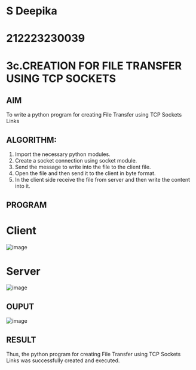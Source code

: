 # S Deepika
# 212223230039
# 3c.CREATION FOR FILE TRANSFER USING TCP SOCKETS
## AIM
To write a python program for creating File Transfer using TCP Sockets Links
## ALGORITHM:
1. Import the necessary python modules.
2. Create a socket connection using socket module.
3. Send the message to write into the file to the client file.
4. Open the file and then send it to the client in byte format.
5. In the client side receive the file from server and then write the content into it.
## PROGRAM
# Client
![image](https://github.com/Deepikasuresh05/3c.FILE_TRANSFER_USING_TCP_SOCKETS/assets/148514509/db7434bf-28e8-4ee3-af30-5e78f67f7e2d)
# Server
![image](https://github.com/Deepikasuresh05/3c.FILE_TRANSFER_USING_TCP_SOCKETS/assets/148514509/2ea7572b-b2ed-4f47-ae30-2ef65200c768)


## OUPUT
![image](https://github.com/Deepikasuresh05/3c.FILE_TRANSFER_USING_TCP_SOCKETS/assets/148514509/9a59b193-700b-4697-99b0-3a493c2d1f30)


## RESULT
Thus, the python program for creating File Transfer using TCP Sockets Links was 
successfully created and executed.
